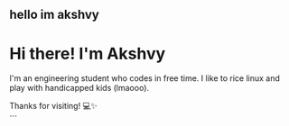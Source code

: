 ## hello im akshvy

<h1>Hi there! I'm Akshvy</h1>

<p>I'm an engineering student who codes
in free time. I like to rice linux and 
play with handicapped kids (lmaooo).</p>

<footer>Thanks for visiting! 💻✨</footer>
```
